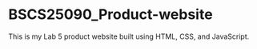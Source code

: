 # BSCS25090_Product-website

This is my Lab 5 product website built using HTML, CSS, and JavaScript.
